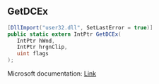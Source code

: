 ## GetDCEx

```csharp
[DllImport("user32.dll", SetLastError = true)]
public static extern IntPtr GetDCEx(
   IntPtr hWnd,
   IntPtr hrgnClip,
   uint flags
);
```

Microsoft documentation: [Link](https://docs.microsoft.com/en-us/windows/win32/api/winuser/nf-winuser-getdcex)

